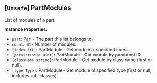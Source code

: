 ## \[`Unsafe`\] PartModules

List of modules of a part.


**Instance Properties:**
- `part`: [Part](PartBase.md) - The part this list belongs to.
- `count`: int - Number of modules.
- `[index int]`: PartModule - Get module at specified index.
- `[persistentId uint]`: PartModule - Get module by persistent ID.
- `[className string]`: PartModule - Get module by class name (first or null).
- `[type Type]`: PartModule - Get module of specified type (first or null, includes sub-classes).
